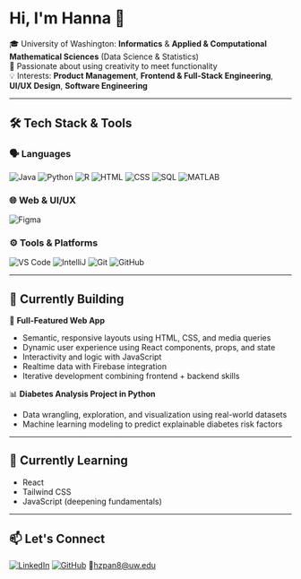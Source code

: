 # Hi, I'm Hanna 🌹

🎓 University of Washington: **Informatics** & **Applied & Computational Mathematical Sciences** (Data Science & Statistics)  
🎨 Passionate about using creativity to meet functionality  
💡 Interests: **Product Management**, **Frontend & Full-Stack Engineering**, **UI/UX Design**, **Software Engineering**

---

## 🛠️ Tech Stack & Tools

### 🗣️ Languages
![Java](https://img.shields.io/badge/-Java-007396?logo=java&logoColor=white&style=flat)
![Python](https://img.shields.io/badge/-Python-3776AB?logo=python&logoColor=white&style=flat)
![R](https://img.shields.io/badge/-R-276DC3?logo=r&logoColor=white&style=flat)
![HTML](https://img.shields.io/badge/-HTML5-E34F26?logo=html5&logoColor=white&style=flat)
![CSS](https://img.shields.io/badge/-CSS3-1572B6?logo=css3&logoColor=white&style=flat)
![SQL](https://img.shields.io/badge/-SQL-4479A1?logo=mysql&logoColor=white&style=flat)
![MATLAB](https://img.shields.io/badge/-MATLAB-0076A8?logo=mathworks&logoColor=white&style=flat)

### 🌐 Web & UI/UX
![Figma](https://img.shields.io/badge/-Figma-F24E1E?logo=figma&logoColor=white&style=flat)

### ⚙️ Tools & Platforms
![VS Code](https://img.shields.io/badge/-VSCode-007ACC?logo=visual-studio-code&logoColor=white&style=flat)
![IntelliJ](https://img.shields.io/badge/-IntelliJ%20IDEA-000000?logo=intellijidea&logoColor=white&style=flat)
![Git](https://img.shields.io/badge/-Git-F05032?logo=git&logoColor=white&style=flat)
![GitHub](https://img.shields.io/badge/-GitHub-181717?logo=github&logoColor=white&style=flat)

---

## 🚧 Currently Building

🧩 **Full-Featured Web App**
- Semantic, responsive layouts using HTML, CSS, and media queries
- Dynamic user experience using React components, props, and state
- Interactivity and logic with JavaScript
- Realtime data with Firebase integration
- Iterative development combining frontend + backend skills

📊 **Diabetes Analysis Project in Python**
- Data wrangling, exploration, and visualization using real-world datasets
- Machine learning modeling to predict explainable diabetes risk factors

---

## 🌱 Currently Learning

- React
- Tailwind CSS
- JavaScript (deepening fundamentals)

---

## 📫 Let's Connect

[![LinkedIn](https://img.shields.io/badge/-LinkedIn-0A66C2?logo=linkedin&logoColor=white)](https://www.linkedin.com/in/hannapan) 
[![GitHub](https://img.shields.io/badge/-GitHub-181717?logo=github&logoColor=white)](https://github.com/hannapan8)
📧[hzpan8@uw.edu](mailto:hzpan8@uw.edu)

<!--
**hannapan8/hannapan8** is a ✨ _special_ ✨ repository because its `README.md` (this file) appears on your GitHub profile.

Here are some ideas to get you started:

- 🔭 I’m currently working on ...
- 🌱 I’m currently learning ...
- 👯 I’m looking to collaborate on ...
- 🤔 I’m looking for help with ...
- 💬 Ask me about ...
- 📫 How to reach me: ...
- 😄 Pronouns: ...
- ⚡ Fun fact: ...
-->
